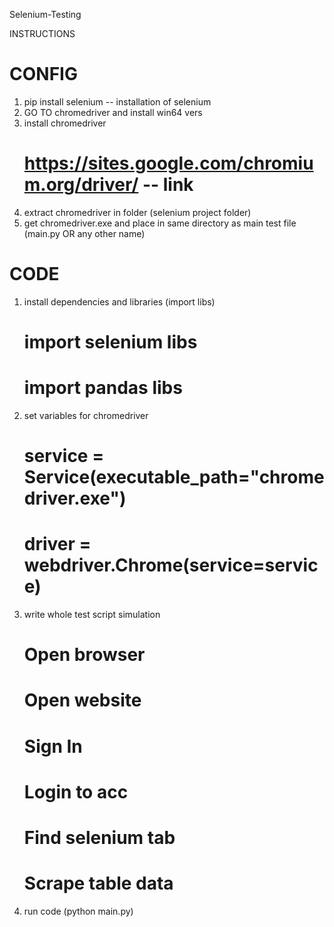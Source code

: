 Selenium-Testing

INSTRUCTIONS 

# CONFIG #
1) pip install selenium -- installation of selenium
2) GO TO chromedriver and install win64 vers
3) install chromedriver 
    # https://sites.google.com/chromium.org/driver/ -- link
4) extract chromedriver in folder (selenium project folder)
5) get chromedriver.exe and place in same directory as main test file (main.py OR any other name)

# CODE #
1) install dependencies and libraries (import libs)
    # import selenium libs
    # import pandas libs
2) set variables for chromedriver
    # service = Service(executable_path="chromedriver.exe") 
    # driver = webdriver.Chrome(service=service)
3) write whole test script simulation
    # Open browser
    # Open website
    # Sign In
    # Login to acc
    # Find selenium tab
    # Scrape table data
4) run code (python main.py)